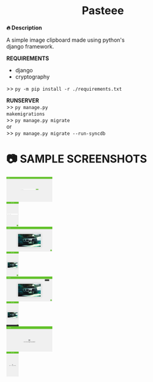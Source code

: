 <div align="center">
  <h1>Pasteee</h1>
</div>

**🔥 Description** <br>

A simple image clipboard made using python's <br>
django framework.

**REQUIREMENTS**<br>
- django
- cryptography
  
\>> <code>py -m pip install -r ./requirements.txt</code> <br>

**RUNSERVER**<br>
\>> <code>py manage.py makemigrations</code> <br>
\>> <code>py manage.py migrate</code>        <br>
or                                           <br>
\>> <code>py manage.py migrate --run-syncdb</code> <br>

# 📷 SAMPLE SCREENSHOTS
<div align="left" style="display:inline;">
  <img style="display:block;max-width:120px;max-height: 90px;" src="screenshots/screenshot_1.png" alt="screenshot-1" width="120px"/>
  <img style="display:block;max-width:120px;max-height: 90px;" src="screenshots/screenshot_2.png" alt="screenshot-2" width="auto" height="65px"/>
  <img style="display:block;max-width:120px;max-height: 90px;" src="screenshots/screenshot_3.png" alt="screenshot-3" width="120px"/>
  <img style="display:block;max-width:120px;max-height: 90px;" src="screenshots/screenshot_4.png" alt="screenshot-4" width="auto" height="65px"/>
  <img style="display:block;max-width:120px;max-height: 90px;" src="screenshots/screenshot_5.png" alt="screenshot-5" width="120px"/>
  <img style="display:block;max-width:120px;max-height: 90px;" src="screenshots/screenshot_6.png" alt="screenshot-6" width="auto" height="65px"/>
  <img style="display:block;max-width:120px;max-height: 90px;" src="screenshots/screenshot_7.png" alt="screenshot-7" width="120px"/>
  <img style="display:block;max-width:120px;max-height: 90px;" src="screenshots/screenshot_8.png" alt="screenshot-8" width="auto" height="65px"/>
</div>
